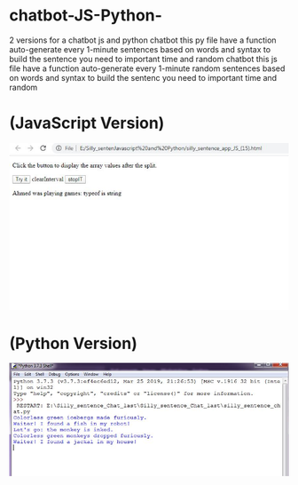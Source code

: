 # chatbot-JS-Python-

2 versions for a chatbot js and python chatbot this py file have a function auto-generate every 1-minute sentences based on words and syntax to build the sentence  you need to important time and random chatbot this js file have a function auto-generate every 1-minute random sentences based on words and syntax to build the sentenc  you need to important time and random

# (JavaScript Version)
<img src="image1.JPG">

# (Python Version)

<img src="image2.JPG">
